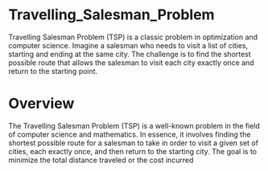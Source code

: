 # Travelling_Salesman_Problem
Travelling Salesman Problem (TSP) is a classic problem in optimization and computer science. Imagine a salesman who needs to visit a list of cities, starting and ending at the same city. The challenge is to find the shortest possible route that allows the salesman to visit each city exactly once and return to the starting point.

# Overview
The Travelling Salesman Problem (TSP) is a well-known problem in the field of computer science and mathematics. In essence, it involves finding the shortest possible route for a salesman to take in order to visit a given set of cities, each exactly once, and then return to the starting city. The goal is to minimize the total distance traveled or the cost incurred

